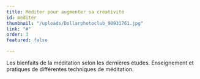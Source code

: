 ```yaml
---
title: Méditer pour augmenter sa créativité
id: mediter
thumbnail: "/uploads/Dollarphotoclub_90931761.jpg"
link: "#"
order: 3
featured: false

---
```

Les bienfaits de la méditation selon les dernières études. Enseignement et pratiques de différentes techniques de méditation.
